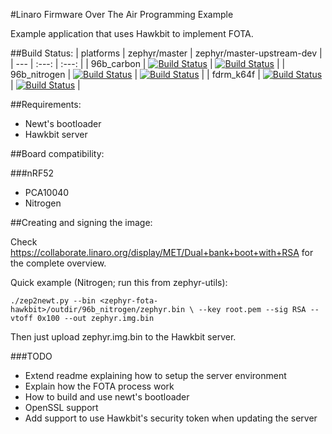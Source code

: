 #Linaro Firmware Over The Air Programming Example

Example application that uses Hawkbit to implement FOTA.

##Build Status:
| platforms | zephyr/master | zephyr/master-upstream-dev |
| --- | :---: | :---: |
| 96b_carbon | [![Build Status](http://ci.arm64.io:8080/buildStatus/icon?job=linaro-dm-hawkbit-mqtt/PLATFORM=96b_carbon,ZEPHYR_SOURCE=zephyr-master)](https://ci.arm64.io/job/linaro-dm-hawkbit-mqtt/PLATFORM=96b_carbon,ZEPHYR_SOURCE=zephyr-master/) | [![Build Status](http://ci.arm64.io:8080/buildStatus/icon?job=linaro-dm-hawkbit-mqtt/PLATFORM=96b_carbon,ZEPHYR_SOURCE=zephyr-master-upstream-dev)](https://ci.arm64.io/job/linaro-dm-hawkbit-mqtt/PLATFORM=96b_carbon,ZEPHYR_SOURCE=zephyr-master-upstream-dev/) |
| 96b_nitrogen | [![Build Status](http://ci.arm64.io:8080/buildStatus/icon?job=linaro-dm-hawkbit-mqtt/PLATFORM=96b_nitrogen,ZEPHYR_SOURCE=zephyr-master)](https://ci.arm64.io/job/linaro-dm-hawkbit-mqtt/PLATFORM=96b_nitrogen,ZEPHYR_SOURCE=zephyr-master/) | [![Build Status](http://ci.arm64.io:8080/buildStatus/icon?job=linaro-dm-hawkbit-mqtt/PLATFORM=96b_nitrogen,ZEPHYR_SOURCE=zephyr-master-upstream-dev)](https://ci.arm64.io/job/linaro-dm-hawkbit-mqtt/PLATFORM=96b_nitrogen,ZEPHYR_SOURCE=zephyr-master-upstream-dev/) |
| fdrm_k64f | [![Build Status](http://ci.arm64.io:8080/buildStatus/icon?job=linaro-dm-hawkbit-mqtt/PLATFORM=frdm_k64f,ZEPHYR_SOURCE=zephyr-master)](https://ci.arm64.io/job/linaro-dm-hawkbit-mqtt/PLATFORM=frdm_k64f,ZEPHYR_SOURCE=zephyr-master/) | [![Build Status](http://ci.arm64.io:8080/buildStatus/icon?job=linaro-dm-hawkbit-mqtt/PLATFORM=frdm_k64f,ZEPHYR_SOURCE=zephyr-master-upstream-dev)](https://ci.arm64.io/job/linaro-dm-hawkbit-mqtt/PLATFORM=frdm_k64f,ZEPHYR_SOURCE=zephyr-master-upstream-dev/) |

##Requirements:
  * Newt's bootloader
  * Hawkbit server

##Board compatibility:

###nRF52
  * PCA10040
  * Nitrogen

##Creating and signing the image:

Check https://collaborate.linaro.org/display/MET/Dual+bank+boot+with+RSA for
the complete overview.


Quick example (Nitrogen; run this from zephyr-utils):


`./zep2newt.py --bin <zephyr-fota-hawkbit>/outdir/96b_nitrogen/zephyr.bin \
	      --key root.pem --sig RSA --vtoff 0x100 --out zephyr.img.bin`


Then just upload zephyr.img.bin to the Hawkbit server.

###TODO
  * Extend readme explaining how to setup the server environment
  * Explain how the FOTA process work
  * How to build and use newt's bootloader
  * OpenSSL support
  * Add support to use Hawkbit's security token when updating the server
